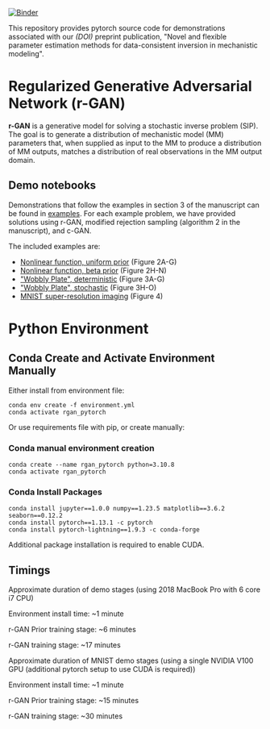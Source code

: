 [![Binder](https://mybinder.org/badge_logo.svg)](https://mybinder.org/v2/gh/ibm/rgan-demo-pytorch/stochastic?labpath=examples/nonlinear/uniform_prior.ipynb)

This repository provides pytorch source code for demonstrations associated with our _(DOI)_ preprint publication, "Novel and flexible parameter estimation methods for data-consistent inversion in mechanistic modeling".

<!-- Paper: [Arxiv Link](https://arxiv.org/) -->

# Regularized Generative Adversarial Network (r-GAN)

**r-GAN** is a generative model for solving a stochastic inverse problem (SIP). The goal is to generate a distribution of mechanistic model (MM) parameters that, when supplied as input to the MM to produce a distribution of MM outputs, matches a distribution of real observations in the MM output domain. 

## Demo notebooks

Demonstrations that follow the examples in section 3 of the manuscript can be found in [examples](examples). For each example problem, we have provided solutions using r-GAN, modified rejection sampling (algorithm 2 in the manuscript), and c-GAN.

The included examples are:

* [Nonlinear function, uniform prior](examples/nonlinear/uniform_prior.ipynb) (Figure 2A-G)
* [Nonlinear function, beta prior](examples/nonlinear/beta_prior.ipynb) (Figure 2H-N)
* ["Wobbly Plate", deterministic](examples/wobbly_plate/deterministic.ipynb) (Figure 3A-G)
* ["Wobbly Plate", stochastic](examples/wobbly_plate/stochastic.ipynb) (Figure 3H-O)
* [MNIST super-resolution imaging](examples/MNIST/rgan_mnist_demo_full.ipynb) (Figure 4)


# Python Environment 

## Conda Create and Activate Environment Manually

Either install from environment file:
```
conda env create -f environment.yml
conda activate rgan_pytorch
```

Or use requirements file with pip, or create manually:


### Conda manual environment creation


```
conda create --name rgan_pytorch python=3.10.8
conda activate rgan_pytorch
```

### Conda Install Packages
```
conda install jupyter==1.0.0 numpy==1.23.5 matplotlib==3.6.2 seaborn==0.12.2
conda install pytorch==1.13.1 -c pytorch
conda install pytorch-lightning==1.9.3 -c conda-forge 
```

Additional package installation is required to enable CUDA.

## Timings

Approximate duration of demo stages (using 2018 MacBook Pro with 6 core i7 CPU)

Environment install time: ~1 minute

r-GAN Prior training stage: ~6 minutes

r-GAN training stage: ~17 minutes

Approximate duration of MNIST demo stages (using a single NVIDIA V100 GPU (additional pytorch setup to use CUDA is required))

Environment install time: ~1 minute

r-GAN Prior training stage: ~15 minutes

r-GAN training stage: ~30 minutes
